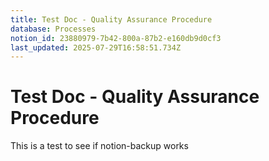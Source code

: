 ```yaml
---
title: Test Doc - Quality Assurance Procedure
database: Processes
notion_id: 23880979-7b42-800a-87b2-e160db9d0cf3
last_updated: 2025-07-29T16:58:51.734Z
---
```


# Test Doc - Quality Assurance Procedure


This is a test to see if notion-backup works

